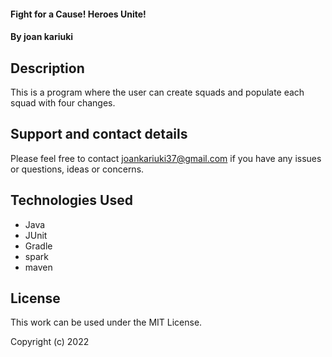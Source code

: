 

#### Fight for a Cause! Heroes Unite!

#### By **joan kariuki**

## Description
This is a program where the user can create squads and populate each squad with four changes.




## Support and contact details

Please feel free to contact joankariuki37@gmail.com if you have any issues or questions, ideas or concerns.

## Technologies Used

* Java
* JUnit
* Gradle
* spark
* maven


## License

This work can be used under the MIT License.

Copyright (c) 2022
